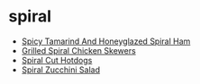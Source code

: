# spiral

 * [Spicy Tamarind And Honeyglazed Spiral Ham](index/s/spicy-tamarind-and-honeyglazed-spiral-ham.json)
 * [Grilled Spiral Chicken Skewers](index/g/grilled-spiral-chicken-skewers.json)
 * [Spiral Cut Hotdogs](index/s/spiral-cut-hotdogs.json)
 * [Spiral Zucchini Salad](index/s/spiral-zucchini-salad.json)
